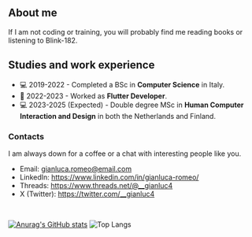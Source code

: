 ## About me
If I am not coding or training, you will probably find me reading books or listening to Blink-182.
<br>

## Studies and work experience
- 💻 2019-2022 - Completed a BSc in **Computer Science** in Italy.
- 💼 2022-2023 - Worked as **Flutter Developer**.
- 💻 2023-2025 (Expected) - Double degree MSc in **Human Computer Interaction and Design** in both the Netherlands and Finland.

### Contacts
I am always down for a coffee or a chat with interesting people like you.
- Email: gianluca.romeo@email.com
- LinkedIn: https://www.linkedin.com/in/gianluca-romeo/
- Threads: https://www.threads.net/@__gianluc4
- X (Twitter): https://twitter.com/__gianluc4
<br>

[![Anurag's GitHub stats](https://github-readme-stats.vercel.app/api?username=gianlucaromeo&show_icons=true)](https://github.com/anuraghazra/github-readme-stats)
![Top Langs](https://github-readme-stats.vercel.app/api/top-langs/?username=gianlucaromeo&layout=compact)
